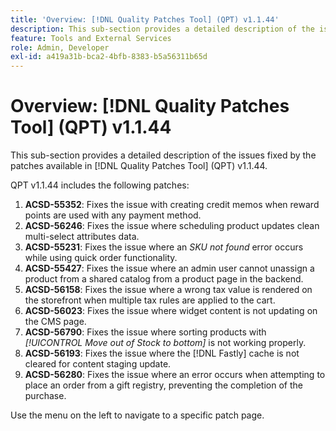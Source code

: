 ```yaml
---
title: 'Overview: [!DNL Quality Patches Tool] (QPT) v1.1.44'
description: This sub-section provides a detailed description of the issues fixed by the patches available in [!DNL Quality Patches Tool] (QPT) v1.1.44.
feature: Tools and External Services
role: Admin, Developer
exl-id: a419a31b-bca2-4bfb-8383-b5a56311b65d
---
```

# Overview: [!DNL Quality Patches Tool] (QPT) v1.1.44

This sub-section provides a detailed description of the issues fixed by the patches available in [!DNL Quality Patches Tool] (QPT) v1.1.44.

QPT v1.1.44 includes the following patches:

1. **ACSD-55352**: Fixes the issue with creating credit memos when reward points are used with any payment method.
1. **ACSD-56246**: Fixes the issue where scheduling product updates clean multi-select attributes data.
1. **ACSD-55231**: Fixes the issue where an *SKU not found* error occurs while using quick order functionality.
1. **ACSD-55427**: Fixes the issue where an admin user cannot unassign a product from a shared catalog from a product page in the backend.
1. **ACSD-56158**: Fixes the issue where a wrong tax value is rendered on the storefront when multiple tax rules are applied to the cart.
1. **ACSD-56023**: Fixes the issue where widget content is not updating on the CMS page.
1. **ACSD-56790**: Fixes the issue where sorting products with *[!UICONTROL Move out of Stock to bottom]* is not working properly.
1. **ACSD-56193**: Fixes the issue where the [!DNL Fastly] cache is not cleared for content staging update.
1. **ACSD-56280**: Fixes the issue where an error occurs when attempting to place an order from a gift registry, preventing the completion of the purchase.

Use the menu on the left to navigate to a specific patch page.
